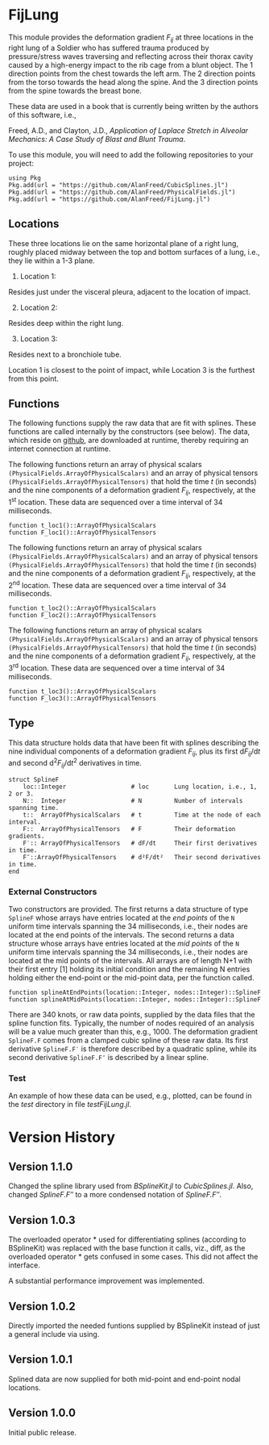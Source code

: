 # FijLung

This module provides the deformation gradient *F<sub>ij</sub>* at three locations in the right lung of a Soldier who has suffered trauma  produced by pressure/stress waves traversing and reflecting across their thorax cavity caused by a high-energy impact to the rib cage from a blunt object. The 1 direction points from the chest towards the left arm. The 2 direction points from the torso towards the head along the spine. And the 3 direction points from the spine towards the breast bone.

These data are used in a book that is currently being written by the authors of this software, i.e.,

Freed, A.D., and Clayton, J.D., *Application of Laplace Stretch in Alveolar Mechanics: A Case Study of Blast and Blunt Trauma*.

To use this module, you will need to add the following repositories to your project:

```
using Pkg
Pkg.add(url = "https://github.com/AlanFreed/CubicSplines.jl")
Pkg.add(url = "https://github.com/AlanFreed/PhysicalFields.jl")
Pkg.add(url = "https://github.com/AlanFreed/FijLung.jl")
```
## Locations

These three locations lie on the same horizontal plane of a right lung, roughly placed midway between the top and bottom surfaces of a lung, i.e., they lie within a 1-3 plane.

1. Location 1:

Resides just under the visceral pleura, adjacent to the location of impact.

2. Location 2:

Resides deep within the right lung.

3. Location 3:

Resides next to a bronchiole tube.

Location 1 is closest to the point of impact, while Location 3 is the furthest from this point.

## Functions

The following functions supply the raw data that are fit with splines. These functions are called internally by the constructors (see below). The data, which reside on [github](https::/github.com/AlanFreed/FijLung.jl), are downloaded at runtime, thereby requiring an internet connection at runtime.

The following functions return an array of physical scalars `(PhysicalFields.ArrayOfPhysicalScalars)` and an array of physical tensors `(PhysicalFields.ArrayOfPhysicalTensors)` that hold the time *t* (in seconds) and the nine components of a deformation gradient *F<sub>ij</sub>*, respectively, at the 1<sup>st</sup> location. These data are sequenced over a time interval of 34 milliseconds.

```
function t_loc1()::ArrayOfPhysicalScalars
function F_loc1()::ArrayOfPhysicalTensors
```

The following functions return an array of physical scalars `(PhysicalFields.ArrayOfPhysicalScalars)` and an array of physical tensors `(PhysicalFields.ArrayOfPhysicalTensors)` that hold the time *t* (in seconds) and the nine components of a deformation gradient *F<sub>ij</sub>*, respectively, at the 2<sup>nd</sup> location. These data are sequenced over a time interval of 34 milliseconds.

```
function t_loc2()::ArrayOfPhysicalScalars
function F_loc2()::ArrayOfPhysicalTensors
```

The following functions return an array of physical scalars `(PhysicalFields.ArrayOfPhysicalScalars)` and an array of physical tensors `(PhysicalFields.ArrayOfPhysicalTensors)` that hold the time *t* (in seconds) and the nine components of a deformation gradient *F<sub>ij</sub>*, respectively, at the 3<sup>rd</sup> location. These data are sequenced over a time interval of 34 milliseconds.

```
function t_loc3()::ArrayOfPhysicalScalars
function F_loc3()::ArrayOfPhysicalTensors
```

## Type

This data structure holds data that have been fit with splines describing the nine individual components of a deformation gradient *F<sub>ij</sub>*, plus its first d*F<sub>ij</sub>*/d*t* and second d<sup>2</sup>*F<sub>ij</sub>*/d*t*<sup>2</sup> derivatives in time.

```
struct SplineF
    loc::Integer                  # loc       Lung location, i.e., 1, 2 or 3.
    N::  Integer                  # N         Number of intervals spanning time.
    t::  ArrayOfPhysicalScalars   # t         Time at the node of each interval.
    F::  ArrayOfPhysicalTensors   # F         Their deformation gradients.
    F′:: ArrayOfPhysicalTensors   # dF/dt     Their first derivatives in time.
    F″::ArrayOfPhysicalTensors    # d²F/dt²   Their second derivatives in time.
end
```

### External Constructors

Two constructors are provided. The first returns a data structure of type `SplineF` whose arrays have entries located at the *end points* of the `N` uniform time intervals spanning the 34 milliseconds, i.e., their nodes are located at the end points of the intervals. The second returns a data structure whose arrays have entries located at the *mid points* of the `N` uniform time intervals spanning the 34 milliseconds, i.e., their nodes are located at the mid points of the intervals. All arrays are of length N+1 with their first entry [1] holding its initial condition and the remaining N entries holding either the end-point or the mid-point data, per the function called.

```
function splineAtEndPoints(location::Integer, nodes::Integer)::SplineF
function splineAtMidPoints(location::Integer, nodes::Integer)::SplineF
```

There are 340 knots, or raw data points, supplied by the data files that the spline function fits. Typically, the number of nodes required of an analysis will be a value much greater than this, e.g., 1000. The deformation gradient `SplineF.F` comes from a clamped cubic spline of these raw data. Its first derivative `SplineF.F′` is therefore described by a quadratic spline, while its second derivative `SplineF.F″` is described by a linear spline.

### Test

An example of how these data can be used, e.g., plotted, can be found in the *test* directory in file *testFijLung.jl*.

# Version History

## Version 1.1.0

Changed the spline library used from *BSplineKit.jl* to *CubicSplines.jl*. Also, changed *SplineF.F′′* to a more condensed notation of *SplineF.F″*.

## Version 1.0.3

The overloaded operator * used for differentiating splines (according to BSplineKit) was replaced with the base function it calls, viz., diff, as the overloaded operator * gets confused in some cases. This did not affect the interface. 

A substantial performance improvement was implemented.

## Version 1.0.2

Directly imported the needed funtions supplied by BSplineKit instead of just a general include via using.

## Version 1.0.1

Splined data are now supplied for both mid-point and end-point nodal locations.

## Version 1.0.0

Initial public release.